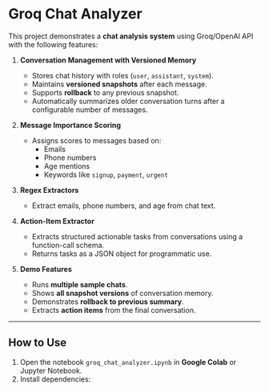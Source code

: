 # Groq Chat Analyzer

This project demonstrates a **chat analysis system** using Groq/OpenAI API with the following features:

1. **Conversation Management with Versioned Memory**
   - Stores chat history with roles (`user`, `assistant`, `system`).
   - Maintains **versioned snapshots** after each message.
   - Supports **rollback** to any previous snapshot.
   - Automatically summarizes older conversation turns after a configurable number of messages.

2. **Message Importance Scoring**
   - Assigns scores to messages based on:
     - Emails
     - Phone numbers
     - Age mentions
     - Keywords like `signup`, `payment`, `urgent`

3. **Regex Extractors**
   - Extract emails, phone numbers, and age from chat text.

4. **Action-Item Extractor**
   - Extracts structured actionable tasks from conversations using a function-call schema.
   - Returns tasks as a JSON object for programmatic use.

5. **Demo Features**
   - Runs **multiple sample chats**.
   - Shows **all snapshot versions** of conversation memory.
   - Demonstrates **rollback to previous summary**.
   - Extracts **action items** from the final conversation.

---



## How to Use

1. Open the notebook `groq_chat_analyzer.ipynb` in **Google Colab** or Jupyter Notebook.
2. Install dependencies:


